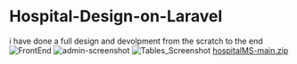 # Hospital-Design-on-Laravel
i have done a full design and devolpment from the scratch to the end
![FrontEnd](https://github.com/Mohamedsharik180/Hospital-Design-on-Laravel/assets/116562978/83d72197-1bef-44f1-90f7-8636d64e88b1)
![admin-screenshot](https://github.com/Mohamedsharik180/Hospital-Design-on-Laravel/assets/116562978/429861be-8306-40c3-a76a-e067534e84f2)
![Tables_Screenshot](https://github.com/Mohamedsharik180/Hospital-Design-on-Laravel/assets/116562978/dd7f8ea6-dfa1-4ee6-9b37-f0c27c059366)
[hospitalMS-main.zip](https://github.com/Mohamedsharik180/Hospital-Design-on-Laravel/files/12136016/hospitalMS-main.zip)
